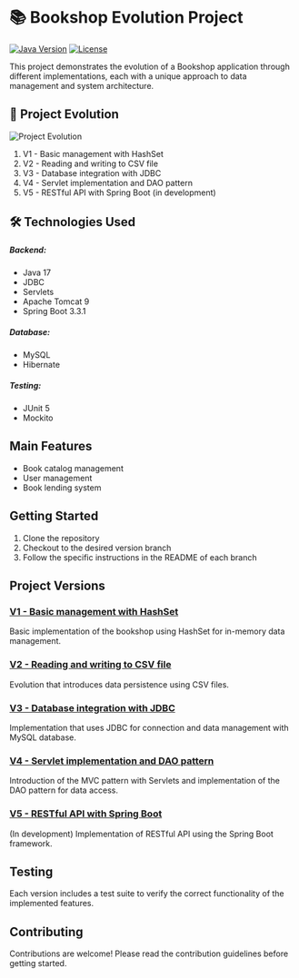# 📚 Bookshop Evolution Project

[![Java Version](https://img.shields.io/badge/Java-17-orange.svg)](https://www.oracle.com/java/technologies/javase/jdk17-archive-downloads.html)
[![License](https://img.shields.io/badge/License-MIT-blue.svg)](LICENSE)

This project demonstrates the evolution of a Bookshop application through different implementations, each with a unique approach to data management and system architecture.

## 🚀 Project Evolution

![Project Evolution](path/to/evolution-diagram.png)

1. V1 - Basic management with HashSet
2. V2 - Reading and writing to CSV file
3. V3 - Database integration with JDBC
4. V4 - Servlet implementation and DAO pattern
5. V5 - RESTful API with Spring Boot (in development)

## 🛠 Technologies Used
##### Backend:
- Java 17
- JDBC
- Servlets
- Apache Tomcat 9
- Spring Boot 3.3.1

##### Database:
- MySQL
- Hibernate

##### Testing: 
- JUnit 5
- Mockito


## Main Features

- Book catalog management
- User management
- Book lending system


## Getting Started

1. Clone the repository
2. Checkout to the desired version branch
3. Follow the specific instructions in the README of each branch

## Project Versions

### [V1 - Basic management with HashSet](https://github.com/saraobialero/Java17-ApacheTomcat-SpringBoot-Java_Evolution_Project/tree/v1-hashset)

Basic implementation of the bookshop using HashSet for in-memory data management.

### [V2 - Reading and writing to CSV file](https://github.com/saraobialero/Java17-ApacheTomcat-SpringBoot-Java_Evolution_Project/tree/v2-io)

Evolution that introduces data persistence using CSV files.

### [V3 - Database integration with JDBC](https://github.com/saraobialero/Java17-ApacheTomcat-SpringBoot-Java_Evolution_Project/tree/v3-jdbc)

Implementation that uses JDBC for connection and data management with MySQL database.

### [V4 - Servlet implementation and DAO pattern](https://github.com/saraobialero/Java17-ApacheTomcat-SpringBoot-Java_Evolution_Project/tree/v4-servlet)

Introduction of the MVC pattern with Servlets and implementation of the DAO pattern for data access.

### [V5 - RESTful API with Spring Boot](../../tree/V5-SpringBoot)

(In development) Implementation of RESTful API using the Spring Boot framework.

## Testing

Each version includes a test suite to verify the correct functionality of the implemented features.

## Contributing

Contributions are welcome! Please read the contribution guidelines before getting started.